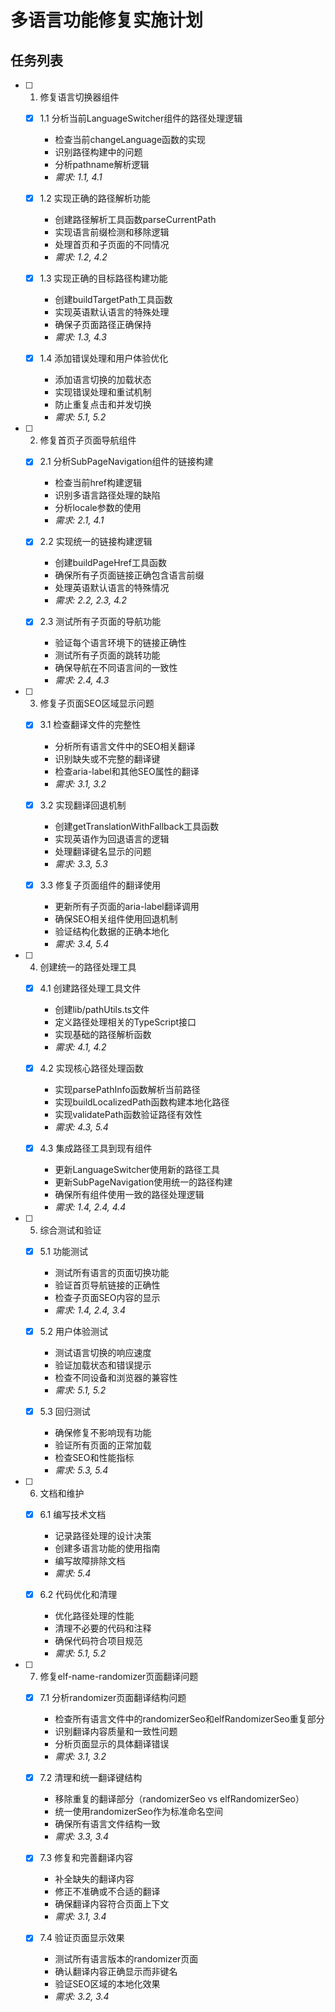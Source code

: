 # 多语言功能修复实施计划

## 任务列表

- [ ] 1. 修复语言切换器组件
  - [x] 1.1 分析当前LanguageSwitcher组件的路径处理逻辑
    - 检查当前changeLanguage函数的实现
    - 识别路径构建中的问题
    - 分析pathname解析逻辑
    - _需求: 1.1, 4.1_

  - [x] 1.2 实现正确的路径解析功能
    - 创建路径解析工具函数parseCurrentPath
    - 实现语言前缀检测和移除逻辑
    - 处理首页和子页面的不同情况
    - _需求: 1.2, 4.2_

  - [x] 1.3 实现正确的目标路径构建功能
    - 创建buildTargetPath工具函数
    - 实现英语默认语言的特殊处理
    - 确保子页面路径正确保持
    - _需求: 1.3, 4.3_

  - [x] 1.4 添加错误处理和用户体验优化
    - 添加语言切换的加载状态
    - 实现错误处理和重试机制
    - 防止重复点击和并发切换
    - _需求: 5.1, 5.2_

- [ ] 2. 修复首页子页面导航组件
  - [x] 2.1 分析SubPageNavigation组件的链接构建
    - 检查当前href构建逻辑
    - 识别多语言路径处理的缺陷
    - 分析locale参数的使用
    - _需求: 2.1, 4.1_

  - [x] 2.2 实现统一的链接构建逻辑
    - 创建buildPageHref工具函数
    - 确保所有子页面链接正确包含语言前缀
    - 处理英语默认语言的特殊情况
    - _需求: 2.2, 2.3, 4.2_

  - [x] 2.3 测试所有子页面的导航功能
    - 验证每个语言环境下的链接正确性
    - 测试所有子页面的跳转功能
    - 确保导航在不同语言间的一致性
    - _需求: 2.4, 4.3_

- [ ] 3. 修复子页面SEO区域显示问题
  - [x] 3.1 检查翻译文件的完整性
    - 分析所有语言文件中的SEO相关翻译
    - 识别缺失或不完整的翻译键
    - 检查aria-label和其他SEO属性的翻译
    - _需求: 3.1, 3.2_

  - [x] 3.2 实现翻译回退机制
    - 创建getTranslationWithFallback工具函数
    - 实现英语作为回退语言的逻辑
    - 处理翻译键名显示的问题
    - _需求: 3.3, 5.3_

  - [x] 3.3 修复子页面组件的翻译使用
    - 更新所有子页面的aria-label翻译调用
    - 确保SEO相关组件使用回退机制
    - 验证结构化数据的正确本地化
    - _需求: 3.4, 5.4_

- [ ] 4. 创建统一的路径处理工具
  - [x] 4.1 创建路径处理工具文件
    - 创建lib/pathUtils.ts文件
    - 定义路径处理相关的TypeScript接口
    - 实现基础的路径解析函数
    - _需求: 4.1, 4.2_

  - [x] 4.2 实现核心路径处理函数
    - 实现parsePathInfo函数解析当前路径
    - 实现buildLocalizedPath函数构建本地化路径
    - 实现validatePath函数验证路径有效性
    - _需求: 4.3, 5.4_

  - [x] 4.3 集成路径工具到现有组件
    - 更新LanguageSwitcher使用新的路径工具
    - 更新SubPageNavigation使用统一的路径构建
    - 确保所有组件使用一致的路径处理逻辑
    - _需求: 1.4, 2.4, 4.4_

- [ ] 5. 综合测试和验证
  - [x] 5.1 功能测试
    - 测试所有语言的页面切换功能
    - 验证首页导航链接的正确性
    - 检查子页面SEO内容的显示
    - _需求: 1.4, 2.4, 3.4_

  - [x] 5.2 用户体验测试
    - 测试语言切换的响应速度
    - 验证加载状态和错误提示
    - 检查不同设备和浏览器的兼容性
    - _需求: 5.1, 5.2_

  - [x] 5.3 回归测试
    - 确保修复不影响现有功能
    - 验证所有页面的正常加载
    - 检查SEO和性能指标
    - _需求: 5.3, 5.4_

- [ ] 6. 文档和维护
  - [x] 6.1 编写技术文档
    - 记录路径处理的设计决策
    - 创建多语言功能的使用指南
    - 编写故障排除文档
    - _需求: 5.4_

  - [x] 6.2 代码优化和清理
    - 优化路径处理的性能
    - 清理不必要的代码和注释
    - 确保代码符合项目规范
    - _需求: 5.1, 5.2_

- [ ] 7. 修复elf-name-randomizer页面翻译问题
  - [x] 7.1 分析randomizer页面翻译结构问题
    - 检查所有语言文件中的randomizerSeo和elfRandomizerSeo重复部分
    - 识别翻译内容质量和一致性问题
    - 分析页面显示的具体翻译错误
    - _需求: 3.1, 3.2_

  - [x] 7.2 清理和统一翻译键结构
    - 移除重复的翻译部分（randomizerSeo vs elfRandomizerSeo）
    - 统一使用randomizerSeo作为标准命名空间
    - 确保所有语言文件结构一致
    - _需求: 3.3, 3.4_

  - [x] 7.3 修复和完善翻译内容
    - 补全缺失的翻译内容
    - 修正不准确或不合适的翻译
    - 确保翻译内容符合页面上下文
    - _需求: 3.1, 3.4_

  - [x] 7.4 验证页面显示效果
    - 测试所有语言版本的randomizer页面
    - 确认翻译内容正确显示而非键名
    - 验证SEO区域的本地化效果
    - _需求: 3.2, 3.4_